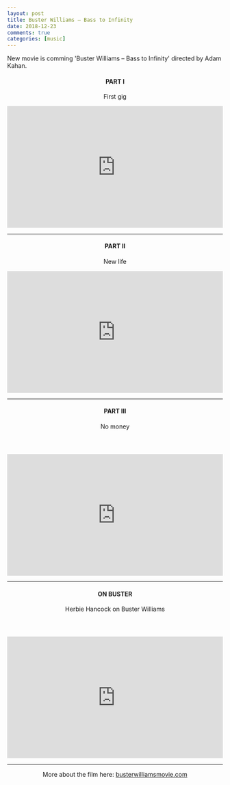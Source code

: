 ```yaml
---
layout: post
title: Buster Williams – Bass to Infinity
date: 2018-12-23
comments: true
categories: [music]
---
```


<p>New movie is comming 'Buster Williams – Bass to Infinity' directed by Adam Kahan.</p>

<header>
<h4>PART I</h4>
<p>First gig</p>
<div style="padding:56.25% 0 0 0;position:relative;"><iframe src="https://player.vimeo.com/video/305745813?color=ffffff&title=0&byline=0&portrait=0" style="position:absolute;top:0;left:0;width:100%;height:100%;" frameborder="0" allow="autoplay; fullscreen; picture-in-picture" allowfullscreen></iframe></div><script src="https://player.vimeo.com/api/player.js"></script>
<hr />

<header>
<h4>PART II</h4>
<p>New life</p>
<div style="padding:56.25% 0 0 0;position:relative;"><iframe src="https://player.vimeo.com/video/239846836?color=ffffff&title=0&byline=0&portrait=0" style="position:absolute;top:0;left:0;width:100%;height:100%;" frameborder="0" allow="autoplay; fullscreen; picture-in-picture" allowfullscreen></iframe></div><script src="https://player.vimeo.com/api/player.js"></script>
<hr />

<header>
<h4>PART III</h4>
<p>No money</p>
</header>
<div style="padding:56.25% 0 0 0;position:relative;"><iframe src="https://player.vimeo.com/video/379795407?color=ffffff&title=0&byline=0&portrait=0" style="position:absolute;top:0;left:0;width:100%;height:100%;" frameborder="0" allow="autoplay; fullscreen; picture-in-picture" allowfullscreen></iframe></div><script src="https://player.vimeo.com/api/player.js"></script>
<hr />

<header>
<h4>ON BUSTER</h4>
<p>Herbie Hancock on Buster Williams</p>
</header>
<div style="padding:56.25% 0 0 0;position:relative;"><iframe src="https://player.vimeo.com/video/196313655?color=ffffff&title=0&byline=0&portrait=0" style="position:absolute;top:0;left:0;width:100%;height:100%;" frameborder="0" allow="autoplay; fullscreen; picture-in-picture" allowfullscreen></iframe></div><script src="https://player.vimeo.com/api/player.js"></script>
<hr />


More about the film here: <a href="https://www.busterwilliamsmovie.com/">busterwilliamsmovie.com</a>
